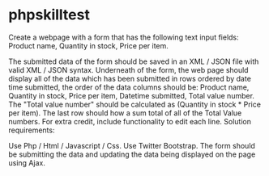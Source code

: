 # phpskilltest

Create a webpage with a form that has the following text input fields: Product name, Quantity in stock, Price per item.

The submitted data of the form should be saved in an XML / JSON file with valid XML / JSON syntax.
Underneath of the form, the web page should display all of the data which has been submitted in rows ordered by date time submitted, the order of the data columns should be: Product name, Quantity in stock, Price per item, Datetime submitted, Total value number.
The "Total value number" should be calculated as (Quantity in stock * Price per item).
The last row should how a sum total of all of the Total Value numbers.
For extra credit, include functionality to edit each line.
Solution requirements:

Use Php / Html / Javascript / Css.
Use Twitter Bootstrap.
The form should be submitting the data and updating the data being displayed on the page using Ajax.
